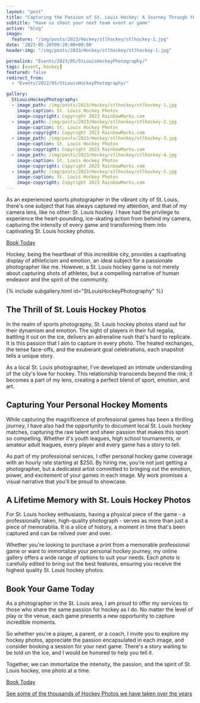 ```yaml
---
layout: "post"
title: "Capturing the Passion of St. Louis Hockey: A Journey Through the Lens"
subtitle: "Have us shoot your next team event or game"
active: "blog"
image:
  feature: "/img/posts/2023/Hockey/stlhockey/stlhockey-1.jpg"
date: '2023-05-26T09:20:00+00:00'
header-img: "/img/posts/2023/Hockey/stlhockey/stlhockey-1.jpg"

permalink: "Events/2023/05/StLouisHockeyPhotography/"
tags: [event, hockey]
featured: false
redirect_from: 
  - "Events/2022/05/StLouisHockeyPhotography/"

gallery:
  StLouisHockeyPhotography:
  - image_path: /img/posts/2023/Hockey/stlhockey/stlhockey-1.jpg
    image-caption: St. Louis Hockey Photos
    image-copyright: Copyright 2023 RainbowMarks.com
  - image_path: /img/posts/2023/Hockey/stlhockey/stlhockey-2.jpg
    image-caption: St. Louis Hockey Photos
    image-copyright: Copyright 2023 RainbowMarks.com
  - image_path: /img/posts/2023/Hockey/stlhockey/stlhockey-3.jpg
    image-caption: St. Louis Hockey Photos
    image-copyright: Copyright 2023 RainbowMarks.com
  - image_path: /img/posts/2023/Hockey/stlhockey/stlhockey-4.jpg
    image-caption: St. Louis Hockey Photos
    image-copyright: Copyright 2023 RainbowMarks.com
  - image_path: /img/posts/2023/Hockey/stlhockey/stlhockey-5.jpg
    image-caption: St. Louis Hockey Photos
    image-copyright: Copyright 2023 RainbowMarks.com
---
```

As an experienced sports photographer in the vibrant city of St. Louis, there's one subject that has always captured my attention, and that of my camera lens, like no other: St. Louis hockey. I have had the privilege to experience the heart-pounding, ice-skating action from behind my camera, capturing the intensity of every game and transforming them into captivating St. Louis hockey photos.

[Book Today](https://www.chrishammond.com/Contact)

Hockey, being the heartbeat of this incredible city, provides a captivating display of athleticism and emotion, an ideal subject for a passionate photographer like me. However, a St. Louis hockey game is not merely about capturing shots of athletes, but a compelling narrative of human endeavor and the spirit of the community.

{% include subgallery.html id="StLouisHockeyPhotography" %}

## The Thrill of St. Louis Hockey Photos
In the realm of sports photography, St. Louis hockey photos stand out for their dynamism and emotion. The sight of players in their full regalia, battling it out on the ice, delivers an adrenaline rush that's hard to replicate. It is this passion that I aim to capture in every photo. The heated exchanges, the tense face-offs, and the exuberant goal celebrations, each snapshot tells a unique story.

As a local St. Louis photographer, I've developed an intimate understanding of the city's love for hockey. This relationship transcends beyond the rink; it becomes a part of my lens, creating a perfect blend of sport, emotion, and art.

## Capturing Your Personal Hockey Moments
While capturing the magnificence of professional games has been a thrilling journey, I have also had the opportunity to document local St. Louis hockey matches, capturing the raw talent and sheer passion that makes this sport so compelling. Whether it's youth leagues, high school tournaments, or amateur adult leagues, every player and every game has a story to tell.

As part of my professional services, I offer personal hockey game coverage with an hourly rate starting at $250. By hiring me, you’re not just getting a photographer, but a dedicated artist committed to bringing out the emotion, power, and excitement of your games in each image. My work promises a visual narrative that you'll be proud to showcase.

## A Lifetime Memory with St. Louis Hockey Photos
For St. Louis hockey enthusiasts, having a physical piece of the game - a professionally taken, high-quality photograph - serves as more than just a piece of memorabilia. It is a slice of history, a moment in time that's been captured and can be relived over and over.

Whether you're looking to purchase a print from a memorable professional game or want to immortalize your personal hockey journey, my online gallery offers a wide range of options to suit your needs. Each photo is carefully edited to bring out the best features, ensuring you receive the highest quality St. Louis hockey photos.

## Book Your Game Today
As a photographer in the St. Louis area, I am proud to offer my services to those who share the same passion for hockey as I do. No matter the level of play or the venue, each game presents a new opportunity to capture incredible moments.

So whether you're a player, a parent, or a coach, I invite you to explore my hockey photos, appreciate the passion encapsulated in each image, and consider booking a session for your next game. There's a story waiting to be told on the ice, and I would be honored to help you tell it.

Together, we can immortalize the intensity, the passion, and the spirit of St. Louis hockey, one photo at a time.

[Book Today](https://www.chrishammond.com/Contact)

[See some of the thousands of Hockey Photos we have taken over the years](https://photos.rainbowmarks.com/search#q=hockey)



